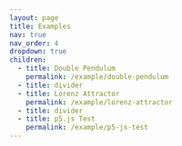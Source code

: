 ```yaml
---
layout: page
title: Examples
nav: true
nav_order: 4
dropdown: true
children:
  - title: Double Pendulum
    permalink: /example/double-pendulum
  - title: divider
  - title: Lorenz Attractor
    permalink: /example/lorenz-attractor
  - title: divider
  - title: p5.js Test
    permalink: /example/p5-js-test
---
```

